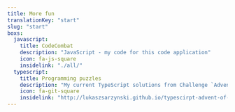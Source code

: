 ```yaml
---
title: More fun
translationKey: "start"
slug: "start"
boxs:
  javascript:
    title: CodeCombat
    description: "JavaScript - my code for this code application"
    icon: fa-js-square
    insidelink: "./all/"
  typescript:
    title: Programming puzzles
    description: "My current TypeScript solutions from Challenge `Advent of Code` (Hosting on GitHub Pages) "
    icon: fa-git-square
    insidelink: "http://lukaszsarzynski.github.io/typescirpt-advent-of-code"
---
```


